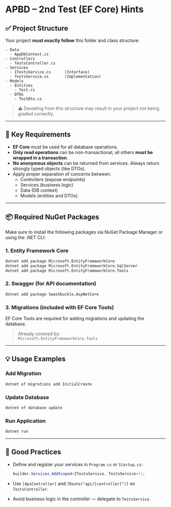 # APBD – 2nd Test (EF Core) Hints

## ✅ Project Structure

Your project **must exactly follow** this folder and class structure:

```
- Data
  - AppDbContext.cs
- Controllers
  - TestsController.cs
- Services
  - ITestsService.cs      (Interface)
  - TestsService.cs       (Implementation)
- Models
  - Entities
    - Test.cs
  - DTOs
    - TestDto.cs
```

> ⚠️ Deviating from this structure may result in your project not being graded correctly.

---

## 🧩 Key Requirements

- **EF Core** must be used for all database operations.
- **Only read operations** can be non-transactional; all others **must be wrapped in a transaction**.
- **No anonymous objects** can be returned from services. Always return strongly typed objects (like DTOs).
- Apply proper separation of concerns between:
  - Controllers (expose endpoints)
  - Services (business logic)
  - Data (DB context)
  - Models (entities and DTOs)

---

## 📦 Required NuGet Packages

Make sure to install the following packages via NuGet Package Manager or using the .NET CLI:

### 1. Entity Framework Core
```bash
dotnet add package Microsoft.EntityFrameworkCore
dotnet add package Microsoft.EntityFrameworkCore.SqlServer
dotnet add package Microsoft.EntityFrameworkCore.Tools
```

### 2. Swagger (for API documentation)
```bash
dotnet add package Swashbuckle.AspNetCore
```

### 3. Migrations (included with EF Core Tools)
EF Core Tools are required for adding migrations and updating the database.

> Already covered by:  
> `Microsoft.EntityFrameworkCore.Tools`

---

## 💡 Usage Examples

### Add Migration
```bash
dotnet ef migrations add InitialCreate
```

### Update Database
```bash
dotnet ef database update
```

### Run Application
```bash
dotnet run
```

---

## 📝 Good Practices

- Define and register your services in `Program.cs` or `Startup.cs`:
  ```csharp
  builder.Services.AddScoped<ITestsService, TestsService>();
  ```

- Use `[ApiController]` and `[Route("api/[controller]")]` on `TestsController`.

- Avoid business logic in the controller — delegate to `TestsService`.
